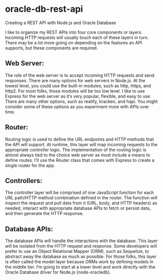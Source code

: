 # oracle-db-rest-api
Creating a REST API with Node.js and Oracle Database 


I like to organize my REST APIs into four core components or layers. Incoming HTTP requests will usually touch each of these layers in turn. There may be a lot more going on depending on the features an API supports, but these components are required.

## Web Server:
 The role of the web server is to accept incoming HTTP requests and send responses. There are many options for web servers in Node.js. At the lowest level, you could use the built-in modules, such as http, https, and http2. For most folks, those modules will be too low level. I like to use Express for the web server as it’s very popular, flexible, and easy to use. There are many other options, such as restify, kracken, and hapi. You might consider some of these options as you experiment more with APIs over time.
## Router:
 Routing logic is used to define the URL endpoints and HTTP methods that the API will support. At runtime, this layer will map incoming requests to the appropriate controller logic. The implementation of the routing logic is almost always tied to the choice web server as most include a means to define routes. I’ll use the Router class that comes with Express to create a single router for the app.
## Controllers:
 The controller layer will be comprised of one JavaScript function for each URL path/HTTP method combination defined in the router. The function will inspect the request and pull data from it (URL, body, and HTTP headers) as needed, interact with appropriate database APIs to fetch or persist data, and then generate the HTTP response.
## Database APIs:
 The database APIs will handle the interactions with the database. This layer will be isolated from the HTTP request and response. Some developers will prefer to use an Object Relational Mapper (ORM), such as Sequelize, to abstract away the database as much as possible. For those folks, this layer is often called the model layer because ORMs work by defining models in the middle tier. I’m going to start at a lower level and work directly with the Oracle Database driver for Node.js (node-oracledb).

